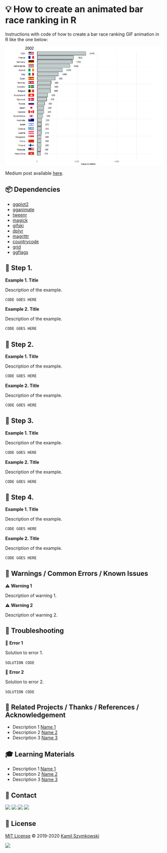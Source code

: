 
# 💡 How to create an animated bar race ranking in R
Instructions with code of how to create a bar race ranking GIF animation in R like the one below:

![animated-bar-chart](https://github.com/SzymkowskiDev/animated-bar-race-ranking/blob/master/output.gif?raw=true)

Medium post available [here](https://medium.com/data-detective/animated-bar-race-ranking-in-r-e63440f149da).

## 📦 Dependencies
- [ggplot2](https://cran.r-project.org/web/packages/ggplot2/index.html)
- [gganimate](https://cran.r-project.org/web/packages/gganimate/index.html)
- [tweenr](https://cran.r-project.org/web/packages/tweenr/index.html)
- [magick](https://cran.r-project.org/web/packages/magick/index.html)
- [gifski](https://cran.r-project.org/web/packages/gifski/index.html)
- [dplyr](https://cran.r-project.org/web/packages/dplyr/index.html)
- [magrittr](https://cran.r-project.org/web/packages/magrittr/index.html)
- [countrycode](https://cran.r-project.org/web/packages/countrycode/index.html)
- [grid](https://cran.r-project.org/web/packages/grid/index.html)
- [ggflags](https://github.com/ellisp/ggflags)

## 📝 Step 1.
**Example 1. Title**

Description of the example.
```javascript
CODE GOES HERE
```
**Example 2. Title**

Description of the example.
```javascript
CODE GOES HERE
```

## 📝 Step 2.
**Example 1. Title**

Description of the example.
```javascript
CODE GOES HERE
```
**Example 2. Title**

Description of the example.
```javascript
CODE GOES HERE
```

## 📝 Step 3.
**Example 1. Title**

Description of the example.
```javascript
CODE GOES HERE
```
**Example 2. Title**

Description of the example.
```javascript
CODE GOES HERE
```

## 📝 Step 4.
**Example 1. Title**

Description of the example.
```javascript
CODE GOES HERE
```
**Example 2. Title**

Description of the example.
```javascript
CODE GOES HERE
```

## 🚧 Warnings / Common Errors / Known Issues

⚠️ **Warning 1**

Description of warning 1.

⚠️ **Warning 2**

Description of warning 2.

## 🧰 Troubleshooting
🚩 **Error 1**

Solution to error 1.

``` SOLUTION CODE ```

🚩 **Error 2**

Solution to error 2.


``` SOLUTION CODE ```

## 🔗 Related Projects / Thanks / References / Acknowledgement 
* Description 1 [Name 1](http://markdown.github.io)
* Description 2 [Name 2](http://markdown.github.io)
* Description 3 [Name 3](http://markdown.github.io)

## 🎓 Learning Materials
* Description 1 [Name 1](http://markdown.github.io)
* Description 2 [Name 2](http://markdown.github.io)
* Description 3 [Name 3](http://markdown.github.io)

## 📧 Contact
[![](https://img.shields.io/twitter/url?label=/SzymkowskiDev&style=social&url=https%3A%2F%2Ftwitter.com%2FSzymkowskiDev)](https://twitter.com/SzymkowskiDev) [![](https://img.shields.io/twitter/url?label=/kamil-szymkowski/&logo=linkedin&logoColor=%230077B5&style=social&url=https%3A%2F%2Fwww.linkedin.com%2Fin%2Fkamil-szymkowski%2F)](https://www.linkedin.com/in/kamil-szymkowski/) [![](https://img.shields.io/twitter/url?label=@szymkowskidev&logo=medium&logoColor=%23292929&style=social&url=https%3A%2F%2Fmedium.com%2F%40szymkowskidev)](https://medium.com/@szymkowskidev) [![](https://img.shields.io/twitter/url?label=/SzymkowskiDev&logo=github&logoColor=%23292929&style=social&url=https%3A%2F%2Fgithub.com%2FSzymkowskiDev)](https://github.com/SzymkowskiDev)

## 📄 License
[MIT License](https://choosealicense.com/licenses/mit/) ©️ 2019-2020 [Kamil Szymkowski](https://github.com/SzymkowskiDev "Get in touch!")

[![](https://img.shields.io/badge/license-MIT-green?style=plastic)](https://choosealicense.com/licenses/mit/)





